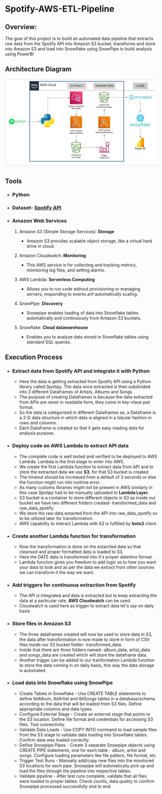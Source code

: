 # Spotify-AWS-ETL-Pipeline

## Overview:

The goal of this project is to build an automated data pipeline that extracts raw data from the Spotify API into Amazon S3 bucket, transforms and store into Amazon S3 and load into Snowflake using SnowPipe to build analysis using PowerBI

## Architecture Diagram
<img src="spotify_aws_etl.JPG">

## Tools 

- ### Python
   
- ### Dataset- [Spotify API](https://spotipy.readthedocs.io/en/2.22.1/)

- ### Amazon Web Services

     1. Amazon S3 (Simple Storage Services): **Storage**
        - Amazon S3 provides scalable object storage, like a virtual hard drive in cloud.
          
     2. Amazon Cloudwatch: **Monitoring**
        - This AWS service is for collecting and tracking metrics, monitoring log files, and setting alarms.
          
     3. AWS Lambda: **Serverless Computing**
        - Allows you to run code without provisioning or managing servers, responding to events anf automatically scaling.
          
     4. SnowPipe: **Discovery**
        - Snowpipe enables loading of data into Snowflake tables automatically and continuously from Amazon S3 buckets.
          
     5. Snowflake: **Cloud datawarehouse**
        - Enables you to analyze data stored in Snowflake tables using standard SQL queries.

## Execution Process

 + ### Extract data from Spotify API and integrate it with Python
    
    - Here the data is getting extracted from Spotify API using a Python library called Spotipy. The data once extracted is then subdivided into 3 different Dataframes of Artists, Albums and Songs
    - The purpose of creating Dataframes is because the data extracted from APIs are never in readable form, they come in key-vlaue pair format.
    - So the data is categorized in different Dataframes as, a Dataframe is a 2-D data structure in which data is aligned in a tabular fashion in rows and columns.
    - Each Dataframe is created so that it gets easy reading data for analysis purpose.

      
+ ### Deploy code on AWS Lambda to extract API data
  
    - The complete code is well tested and verified to be deployed to AWS Lambda. Lambda is the first stage to enter into AWS.
    - We create the first Lambda function to extract data from API and to store the extracted data we use **S3**, for that S3 bucket is created.
    - The timeout should be increased from a default of 3 seconds or else the function might run into runtime error.
    - As many customs libraries might not be present in AWS similarly in this case *Spotipy* had to be manually uploaded to **Lambda Layer**.
    - S3 bucket is a container to store different objects in S3 as inside our bucket we have two different folders created- transformed_data and raw_data_spotify.
    - We store the raw data extacted from the API into raw_data_spotify so to be utilized later for transformation.
    - AWS capability to interact Lambda with S3 is fulfilled by **boto3** client.
      
+ ### Create another Lambda function for transformation
  
    - Now the transformation is done on the extarcted data so that cleansed and proper formatted data is loaded to S3.
    - Here the DATE data is transformed into it's proper *datetime* format.
    - Lambda function gives you freedom to add logic as to how you want your data to look and as per the data we extract from other sources we can transform it the way we want.
      
+ ### Add triggers for continuous extraction from Spotify
  
    - The API is integrated and data is extracted but to keep extracting the data at a particular rate, **AWS Cloudwatch** can be used.
    - Cloudwatch is used here as trigger to extract data let's say on daily basis
      
+ ### Store files in Amazon S3
  
    - The three dataframes created will now be used to store data in S3, the data after transformation is now made to store in form of CSV files inside our S3 bucket folder- transformed_data.
    - Inside that there are three folders named- album_data, artist_data and songs_data are created which will store the dataframe data.
    - Another trigger can be added to our tranformation Lambda function to store the data coming in on daily basis, this way the data storage is automated.
       
+ ### Load data into Snowflake using SnowPipe
  
    - Create Tables in Snowflake - Use CREATE TABLE statements to define tblAlbum, tblArtist and tblSongs tables in a database/schema according to the data that will be loaded from S3 files. Define appropriate columns and data types.
    - Configure External Stage - Create an external stage that points to the S3 location. Define file format and credentials for accessing S3 files. Test connectivity.
    - Validate Data Loads - Use COPY INTO command to load sample files from the S3 stage to validate data loading into Snowflake tables. Confirm data was loaded correctly.
    - Define Snowpipe Pipes - Create 3 separate Snowpipe objects using CREATE PIPE statements, one for each table - album, artist and songs. Configure loading parameters like file pattern, file format, etc.
    - Trigger Test Runs - Manually add/copy new files into the monitored S3 locations for each pipe. Snowpipe will automatically pick up and load the files through the pipeline into respective tables.
    - Validate pipeline - After test runs complete, validate that all files were loaded to proper tables. Check counts, data quality to confirm Snowpipe processed successfully end to end.